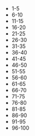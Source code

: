 - 1-5
- 6-10
- 11-15
- 16-20
- 21-25
- 26-30
- 31-35
- 36-40
- 41-45
- 46-50
- 51-55
- 56-60
- 61-65
- 66-70
- 71-75
- 76-80
- 81-85
- 86-90
- 91-95
- 96-100
